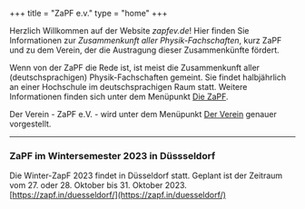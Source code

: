 ﻿+++
title = "ZaPF e.v."
type  = "home"
+++

Herzlich Willkommen auf der Website *zapfev.de*! Hier finden Sie Informationen zur *Zusammenkunft aller Physik-Fachschaften*, kurz ZaPF und zu dem Verein, der die Austragung dieser Zusammenkünfte fördert.

Wenn von der ZaPF die Rede ist, ist meist die Zusammenkunft aller (deutschsprachigen) Physik-Fachschaften gemeint. Sie findet halbjährlich an einer Hochschule im deutschsprachigen Raum statt. Weitere Informationen finden sich unter dem Menüpunkt [Die ZaPF](./zapf "Die ZaPF").

Der Verein - ZaPF e.V. - wird unter dem Menüpunkt [Der Verein](./verein "Der Verein") genauer vorgestellt.

---
### ZaPF im Wintersemester 2023 in Düssseldorf


Die Winter-ZapF 2023 findet in Düsseldorf statt. Geplant ist der Zeitraum vom 27. oder 28. Oktober bis 31. Oktober 2023.
[https://zapf.in/duesseldorf/](https://zapf.in/duesseldorf/)


